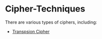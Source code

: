 # Cipher-Techniques
There are various types of ciphers, including:
- [Transpsion Cipher](./TranspositionCiphers/)